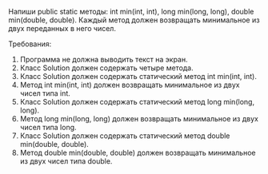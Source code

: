 
Напиши public static методы: int min(int, int), long min(long, long), double min(double, double).
Каждый метод должен возвращать минимальное из двух переданных в него чисел.


Требования:
1.	Программа не должна выводить текст на экран.
2.	Класс Solution должен содержать четыре метода.
3.	Класс Solution должен содержать статический метод int min(int, int).
4.	Метод int min(int, int) должен возвращать минимальное из двух чисел типа int.
5.	Класс Solution должен содержать статический метод long min(long, long).
6.	Метод long min(long, long) должен возвращать минимальное из двух чисел типа long.
7.	Класс Solution должен содержать статический метод double min(double, double).
8.	Метод double min(double, double) должен возвращать минимальное из двух чисел типа double.


